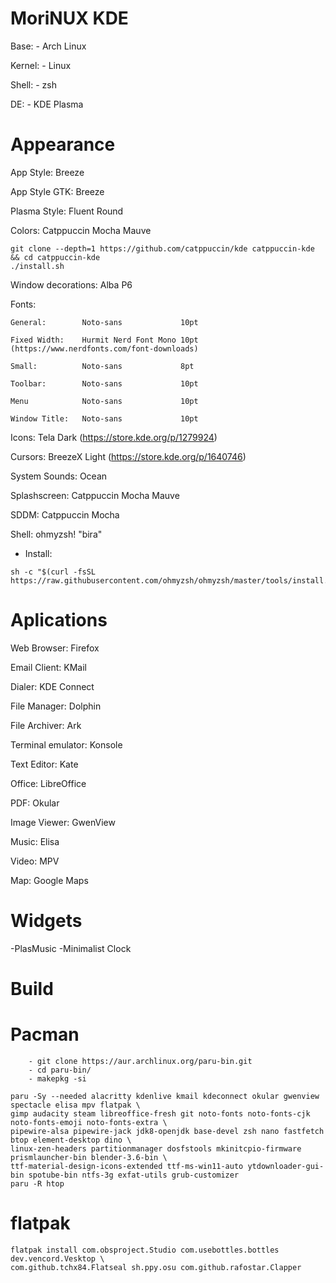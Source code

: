 #   MoriNUX KDE
Base:              - Arch Linux

Kernel:            - Linux

Shell:             - zsh

DE:                - KDE Plasma

#   Appearance


App Style:          Breeze 

App Style GTK:      Breeze 

Plasma Style:       Fluent Round

Colors:             Catppuccin Mocha Mauve
```
git clone --depth=1 https://github.com/catppuccin/kde catppuccin-kde && cd catppuccin-kde
./install.sh
```

Window decorations: Alba P6 

Fonts:
    
    General:        Noto-sans             10pt
    
    Fixed Width:    Hurmit Nerd Font Mono 10pt (https://www.nerdfonts.com/font-downloads)
    
    Small:          Noto-sans             8pt
    
    Toolbar:        Noto-sans             10pt
    
    Menu            Noto-sans             10pt
    
    Window Title:   Noto-sans             10pt
    
Icons:              Tela Dark (https://store.kde.org/p/1279924)

Cursors:            BreezeX Light (https://store.kde.org/p/1640746)

System Sounds:      Ocean

Splashscreen:       Catppuccin Mocha Mauve

SDDM:               Catppuccin Mocha

Shell:              ohmyzsh! "bira"

   - Install:
```
sh -c "$(curl -fsSL https://raw.githubusercontent.com/ohmyzsh/ohmyzsh/master/tools/install.sh)"
```

#   Aplications

Web Browser:        Firefox

Email Client:       KMail

Dialer:             KDE Connect

File Manager:       Dolphin

File Archiver:      Ark

Terminal emulator:  Konsole

Text Editor:        Kate

Office:             LibreOffice

PDF:                Okular

Image Viewer:       GwenView

Music:              Elisa

Video:              MPV

Map:                Google Maps

#   Widgets
-PlasMusic
-Minimalist Clock

#               Build

#   Pacman
```
    - git clone https://aur.archlinux.org/paru-bin.git
    - cd paru-bin/
    - makepkg -si

paru -Sy --needed alacritty kdenlive kmail kdeconnect okular gwenview spectacle elisa mpv flatpak \
gimp audacity steam libreoffice-fresh git noto-fonts noto-fonts-cjk noto-fonts-emoji noto-fonts-extra \
pipewire-alsa pipewire-jack jdk8-openjdk base-devel zsh nano fastfetch btop element-desktop dino \
linux-zen-headers partitionmanager dosfstools mkinitcpio-firmware prismlauncher-bin blender-3.6-bin \
ttf-material-design-icons-extended ttf-ms-win11-auto ytdownloader-gui-bin spotube-bin ntfs-3g exfat-utils grub-customizer
paru -R htop 
```

#   flatpak
```
flatpak install com.obsproject.Studio com.usebottles.bottles dev.vencord.Vesktop \
com.github.tchx84.Flatseal sh.ppy.osu com.github.rafostar.Clapper
```
